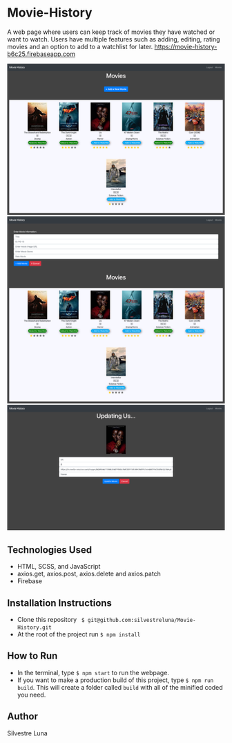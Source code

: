 # Movie-History
A web page where users can keep track of movies they have watched or want to watch. Users have multiple features such as adding, editing, rating movies and an option to add to a watchlist for later.
https://movie-history-b6c25.firebaseapp.com

![Home page](https://raw.githubusercontent.com/silvestreluna/Movie-History/master/assets/home.png)
![Add New Movie Screen](https://raw.githubusercontent.com/silvestreluna/Movie-History/master/assets/addScreen.png)
![Edit Movie Screen](https://raw.githubusercontent.com/silvestreluna/Movie-History/master/assets/editScreen.png)

## Technologies Used
- HTML, SCSS, and JavaScript
- axios.get, axios.post, axios.delete and axios.patch
- Firebase

## Installation Instructions
- Clone this repository ``` $ git@github.com:silvestreluna/Movie-History.git```
- At the root of the project run ```$ npm install```

## How to Run
- In the terminal, type ```$ npm start``` to run the webpage. 
- If you want to make a production build of this project, type ```$ npm run build```. This will create a folder called ```build``` with all of the minified coded you need.  

## Author 
Silvestre Luna
